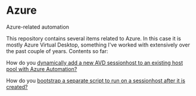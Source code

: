 # Azure
Azure-related automation

This repository contains several items related to Azure. In this case it is mostly Azure Virtual Desktop, something I've worked with extensively over the past couple of years. Contents so far:

How do you [dynamically add a new AVD sessionhost to an existing host pool with Azure Automation?](https://github.com/GittyUpPartner/Azure/blob/main/azure_automate_avd_create.ps1)

How do you [bootstrap a separate script to run on a sessionhost after it is created?](https://github.com/GittyUpPartner/Azure/blob/main/azure_automate_customscriptextension.ps1)
